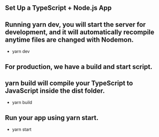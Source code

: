 ## Set Up a TypeScript + Node.js App
## Running yarn dev, you will start the server for development, and it will automatically recompile anytime files are changed with Nodemon.
* yarn dev
## For production, we have a build and start script.
## yarn build will compile your TypeScript to JavaScript inside the dist folder.
* yarn build
## Run your app using yarn start.
* yarn start